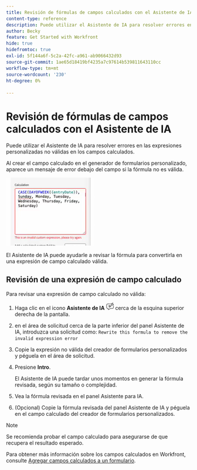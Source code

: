 ```yaml
---
title: Revisión de fórmulas de campos calculados con el Asistente de IA
content-type: reference
description: Puede utilizar el Asistente de IA para resolver errores en las expresiones personalizadas no válidas en los campos calculados.
author: Becky
feature: Get Started with Workfront
hide: true
hidefromtoc: true
exl-id: 5f144a6f-5c2a-42fc-a961-ab9066432d93
source-git-commit: 1ae65d18419bf4235a7c97614b539811643110cc
workflow-type: tm+mt
source-wordcount: '230'
ht-degree: 0%

---
```


# Revisión de fórmulas de campos calculados con el Asistente de IA

Puede utilizar el Asistente de IA para resolver errores en las expresiones personalizadas no válidas en los campos calculados.

Al crear el campo calculado en el generador de formularios personalizado, aparece un mensaje de error debajo del campo si la fórmula no es válida.

![Error de expresión no válido](assets/invalid-expression.png)

El Asistente de IA puede ayudarle a revisar la fórmula para convertirla en una expresión de campo calculado válida.

## Revisión de una expresión de campo calculado

Para revisar una expresión de campo calculado no válida:

1. Haga clic en el icono **Asistente de IA** ![Icono del Asistente de IA](assets/ai-assistant-icon.png) cerca de la esquina superior derecha de la pantalla.
1. en el área de solicitud cerca de la parte inferior del panel Asistente de IA, introduzca una solicitud como:
   `Rewrite this formula to remove the invalid expression error`
1. Copie la expresión no válida del creador de formularios personalizados y péguela en el área de solicitud.
1. Presione **Intro**.

   El Asistente de IA puede tardar unos momentos en generar la fórmula revisada, según su tamaño o complejidad.
1. Vea la fórmula revisada en el panel Asistente para IA.
1. (Opcional) Copie la fórmula revisada del panel Asistente de IA y péguela en el campo calculado del creador de formularios personalizados.

>[!NOTE]
>
>Se recomienda probar el campo calculado para asegurarse de que recupera el resultado esperado.

Para obtener más información sobre los campos calculados en Workfront, consulte [Agregar campos calculados a un formulario](/help/quicksilver/administration-and-setup/customize-workfront/create-manage-custom-forms/form-designer/design-a-form/add-a-calculated-field.md).
